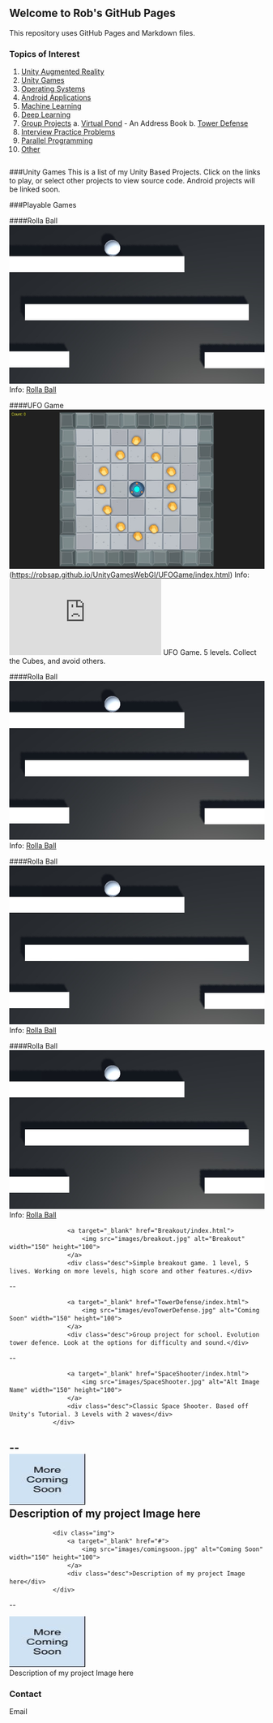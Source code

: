 ## Welcome to Rob's GitHub Pages

This repository uses GitHub Pages and Markdown files.

### Topics of Interest
1. [Unity Augmented Reality](https://robsap.github.io/#)
2. [Unity Games](https://robsap.github.io/#)
3. [Operating Systems](https://robsap.github.io/#)
4. [Android Applications](https://robsap.github.io/#)
5. [Machine Learning](https://robsap.github.io/#)
6. [Deep Learning](https://robsap.github.io/#)
7. [Group Projects](https://robsap.github.io/#)
  a. [Virtual Pond](https://robsap.github.io/#) - An Address Book
  b. [Tower Defense](https://robsap.github.io/#)
8. [Interview Practice Problems](https://robsap.github.io/#)
9. [Parallel Programming](https://robsap.github.io/#)
10. [Other](https://robsap.github.io/#)

```markdown

```
###Unity Games
This is a list of my Unity Based Projects. Click on the links to play, or select other projects to view source code.
Android projects will be linked soon.
							 
###Playable Games


####Rolla Ball
[![Rolla Ball](images/BallRoller.jpg)](https://robsap.github.io/UnityGamesWebGl/BallRoller/index.html)
Info: [Rolla Ball](https://robsap.github.io/UnityGamesWebGl/BallRoller/index.html)

####UFO Game
![UFO Game](images/UFOGame.jpg)(https://robsap.github.io/UnityGamesWebGl/UFOGame/index.html)
Info: ![UFO Game](https://robsap.github.io/UnityGamesWebGl/UFOGame/index.html) UFO Game. 5 levels. Collect the Cubes, and avoid others.

####Rolla Ball
![Rolla Ball](/images/BallRoller.jpg)
Info: [Rolla Ball](https://robsap.github.io/UnityGamesWebGl/BallRoller/index.html)

####Rolla Ball
![Rolla Ball](/images/BallRoller.jpg)
Info: [Rolla Ball](https://robsap.github.io/UnityGamesWebGl/BallRoller/index.html)

####Rolla Ball
![Rolla Ball](/images/BallRoller.jpg)
Info: [Rolla Ball](https://robsap.github.io/UnityGamesWebGl/SpaceShooter/index.html) 



					<a target="_blank" href="Breakout/index.html">
						<img src="images/breakout.jpg" alt="Breakout" width="150" height="100">
					</a>
					<div class="desc">Simple breakout game. 1 level, 5 lives. Working on more levels, high score and other features.</div>
					
--


					<a target="_blank" href="TowerDefense/index.html">
						<img src="images/evoTowerDefense.jpg" alt="Coming Soon" width="150" height="100">
					</a>
					<div class="desc">Group project for school. Evolution tower defence. Look at the options for difficulty and sound.</div>

--

					<a target="_blank" href="SpaceShooter/index.html">
						<img src="images/SpaceShooter.jpg" alt="Alt Image Name" width="150" height="100">
					</a>
					<div class="desc">Classic Space Shooter. Based off Unity's Tutorial. 3 Levels with 2 waves</div>
				</div>
--
				<div class="img">
					<a target="_blank" href="#">
						<img src="images/comingsoon.jpg" alt="Coming Soon" width="150" height="100">
					</a>
					<div class="desc">Description of my project Image here</div>
				</div>
--
				<div class="img">
					<a target="_blank" href="#">
						<img src="images/comingsoon.jpg" alt="Coming Soon" width="150" height="100">
					</a>
					<div class="desc">Description of my project Image here</div>
				</div>
--
				<div class="img">
					<a target="_blank" href="#">
						<img src="images/comingsoon.jpg" alt="Coming Soon" width="150" height="100">
					</a>
					<div class="desc">Description of my project Image here</div>
				</div>


### Contact

Email 
